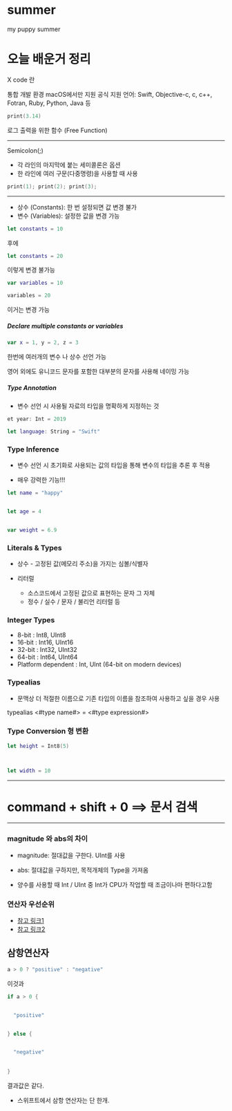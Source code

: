 # summer
my puppy summer


# 오늘 배운거 정리

X code 란

통합 개발 환경
macOS에서만 지원
공식 지원 언어: Swift, Objective-c, c, c++, Fotran, Ruby, Python, Java 등

```swift
print(3.14)
```

로그 출력을 위한 함수 (Free Function)

---
Semicolon(;)
* 각 라인의 마지막에 붙는 세미콜론은 옵션
* 한 라인에 여러 구문(다중명령)을 사용할 때 사용

```swift
print(1); print(2); print(3);
```

---

* 상수 (Constants): 한 번 설정되면 값 변경 불가
* 변수 (Variables): 설정한 값을 변경 가능

```swift
let constants = 10
```

후에 

```swift
let constants = 20
```

이렇게 변경 불가능

```swift
var variables = 10
```
```swift
variables = 20
```

이거는 변경 가능

##### Declare multiple constants or variables

```swift
var x = 1, y = 2, z = 3
```


한번에 여러개의 변수 나 상수 선언 가능


영어 외에도 유니코드 문자를 포함한 대부분의 문자를 사용해 네이밍 가능

##### Type Annotation


* 변수 선언 시 사용될 자료의 타입을 명확하게 지정하는 것

```swift
et year: Int = 2019
```

```swift
let language: String = "Swift"
```

### Type Inference


* 변수 선언 시 초기화로 사용되는 값의 타입을 통해 변수의 타입을 추론 후 적용


* 매우 강력한 기능!!!

```swift
let name = "happy"


let age = 4


var weight = 6.9
```


### Literals & Types


* 상수 - 고정된 값(메모리 주소)을 가지는 심볼/식별자


* 리터럴
  * 소스코드에서 고정된 값으로 표현하는 문자 그 자체
  * 정수 / 실수 / 문자 / 불리언 리터럴 등



### Integer Types


 *  8-bit : Int8, UInt8
 * 16-bit : Int16, UInt16
 * 32-bit : Int32, UInt32
 * 64-bit : Int64, UInt64
 * Platform dependent : Int, UInt (64-bit on modern devices)
 
 
 
### Typealias
 - 문맥상 더 적절한 이름으로 기존 타입의 이름을 참조하여 사용하고 싶을 경우 사용
 
 
 
 typealias <#type name#> = <#type expression#>
 
 
 ### Type Conversion 형 변환
 
 
 ```swift
let height = Int8(5)



let width = 10
 ```
 ---
 
 # command + shift + 0 ==> 문서 검색
 
 ---
 
 ### magnitude 와 abs의 차이
 
 
 * magnitude: 절대값을 구한다. UInt를 사용
 * abs: 절대값을 구하지만, 목적개체의 Type을 가져옴
 
 
 
 * 양수를 사용할 때 Int / UInt 중 Int가 CPU가 작업할 때 조금이나마 편하다고함
 
 
 
 ### 연산자 우선순위
 - [참고 링크1](https://developer.apple.com/documentation/swift/swift_standard_library/operator_declarations)
 - [참고 링크2](https://github.com/apple/swift-evolution/blob/master/proposals/0077-operator-precedence.md)
 
 
 
 ## 삼항연산자
```swift
a > 0 ? "positive" : "negative"
```


이것과

```swift
if a > 0 {


  "positive"


} else {


  "negative"
 
 
}
```



결과값은 같다.



 * 스위프트에서 삼항 연산자는 단 한개. 
 
 
 
